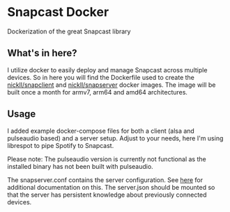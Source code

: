 # Snapcast Docker

Dockerization of the great Snapcast library

## What's in here?

I utilize docker to easily deploy and manage Snapcast across multiple devices.
So in here you will find the Dockerfile used to create the [nickll/snapclient](https://hub.docker.com/r/nickll/snapclient) and [nickll/snapserver](https://hub.docker.com/r/nickll/snapserver) docker images.
The image will be built once a month for armv7, arm64 and amd64 architectures.

## Usage

I added example docker-compose files for both a client (alsa and pulseaudio based) and a server setup.
Adjust to your needs, here I'm using librespot to pipe Spotify to Snapcast.

Please note: The pulseaudio version is currently not functional as the installed binary has not been built with pulseaudio.

The snapserver.conf contains the server configuration.
See [here](https://github.com/badaix/snapcast/blob/master/server/etc/snapserver.conf) for additional documentation on this.
The server.json should be mounted so that the server has persistent knowledge about previously connected devices.
